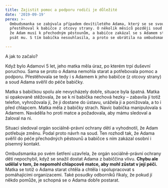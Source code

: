 ```yaml
---
title: Zajistit pomoc a podporu rodiči je důležité
date: '2019-09-19'
perex: >-
  Ombudsmanka se zabývala případem devítiletého Adama, který se se svou matkou
  přestěhoval k babičce z otcovy strany. O několik měsíců později soud rozhodl,
  že Adam musí k přechodným pěstounům, a babičce zakázal se s Adamem stýkat a
  psát mu. S tím babička nesouhlasila, a proto se obrátila na ombudsmanku.

---
```



<p>A jak to začalo? </p><p>Když bylo Adamovi 5 let, jeho matka měla úraz, po kterém trpí duševní poruchou. Sama se proto o Adama nemohla starat a potřebovala pomoc a podporu. Přestěhovala se tedy i s Adamem k jeho babičce (z otcovy strany) a soud Adama svěřil do péče babičky. </p><p>Matka s babičkou spolu ale nevycházely dobře, situace byla špatná. Matka si opakovaně stěžovala, že se k ní babička nechová hezky – zabavila jí totiž telefon, vyhrožovala jí, že ji dostane do ústavu, urážela ji a ponižovala, a to i před chlapcem. Matka měla z babičky strach. Navíc babička manipulovala s Adamem. Naváděla ho proti matce a požadovala, aby mámu sledoval a žaloval na ni.</p><p>Situaci sledoval orgán sociálně-právní ochrany dětí a vyhodnotil, že Adam potřebuje změnu. Podal proto návrh na soud. Ten rozhodl tak, že Adama svěřil do péče přechodných pěstounů a babičce s ním zakázal osobní i písemný kontakt.</p><p>Ombudsmanka po svém šetření uzavřela, že orgán sociálně-právní ochrany dětí nepochybil, když se snažil dostat Adama z babiččina vlivu. <strong>Chybu ale udělal v tom, že nepomohl chlapcově matce, aby mohl zůstat v její péči.</strong> Matka se totiž o Adama starat chtěla a chtěla i spolupracovat s pomáhajícími organizacemi. Také posudky odborníků říkaly, že pokud jí někdo pomůže, je schopná se o Adama dobře postarat.</p>

